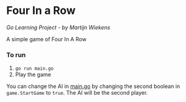 # Four In a Row
*Go Learning Project - by Martijn Wiekens*

A simple game of Four In A Row

### To run
1. `go run main.go`
2. Play the game

You can change the AI in [main.go](main.go) by changing the second boolean in `game.StartGame` to `true`. The AI will be the second player. 
